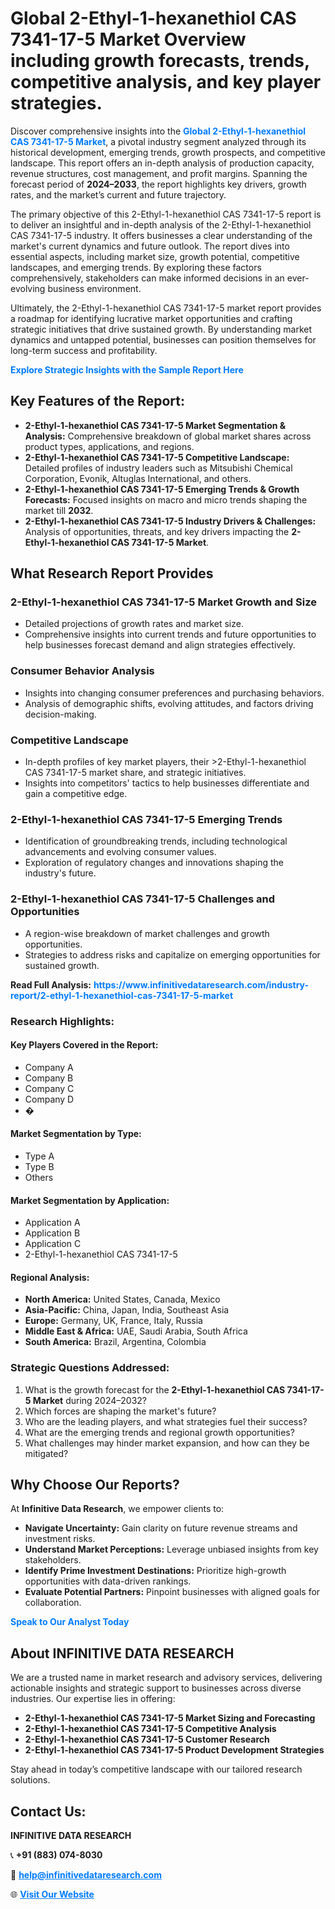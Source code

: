 <h1>Global 2-Ethyl-1-hexanethiol CAS 7341-17-5 Market Overview including growth forecasts, trends, competitive analysis, and key player strategies.</h1>
<p>
Discover comprehensive insights into the 
<a href="https://www.infinitivedataresearch.com/industry-report/2-ethyl-1-hexanethiol-cas-7341-17-5-market" rel="dofollow" style="color: #007BFF; text-decoration: none;"><strong>Global 2-Ethyl-1-hexanethiol CAS 7341-17-5 Market</strong></a>, a pivotal industry segment analyzed through its historical development, emerging trends, growth prospects, and competitive landscape. This report offers an in-depth analysis of production capacity, revenue structures, cost management, and profit margins. Spanning the forecast period of <strong>2024–2033</strong>, the report highlights key drivers, growth rates, and the market’s current and future trajectory.
</p>
<p>
The primary objective of this 2-Ethyl-1-hexanethiol CAS 7341-17-5 report is to deliver an insightful and in-depth analysis of the 2-Ethyl-1-hexanethiol CAS 7341-17-5 industry. It offers businesses a clear understanding of the market's current dynamics and future outlook. The report dives into essential aspects, including market size, growth potential, competitive landscapes, and emerging trends. By exploring these factors comprehensively, stakeholders can make informed decisions in an ever-evolving business environment.
</p>
<p>
Ultimately, the 2-Ethyl-1-hexanethiol CAS 7341-17-5 market report provides a roadmap for identifying lucrative market opportunities and crafting strategic initiatives that drive sustained growth. By understanding market dynamics and untapped potential, businesses can position themselves for long-term success and profitability.
</p>
<p>
<a href="https://www.infinitivedataresearch.com/request-sample/reportId=107438" style="color: #007BFF; text-decoration: none;"><strong>Explore Strategic Insights with the Sample Report Here</strong></a>
</p>

<h2>Key Features of the Report:</h2>
<ul>
<li><strong>2-Ethyl-1-hexanethiol CAS 7341-17-5 Market Segmentation & Analysis:</strong> Comprehensive breakdown of global market shares across product types, applications, and regions.</li>
<li><strong>2-Ethyl-1-hexanethiol CAS 7341-17-5 Competitive Landscape:</strong> Detailed profiles of industry leaders such as Mitsubishi Chemical Corporation, Evonik, Altuglas International, and others.</li>
<li><strong>2-Ethyl-1-hexanethiol CAS 7341-17-5 Emerging Trends & Growth Forecasts:</strong> Focused insights on macro and micro trends shaping the market till <strong>2032</strong>.</li>
<li><strong>2-Ethyl-1-hexanethiol CAS 7341-17-5 Industry Drivers & Challenges:</strong> Analysis of opportunities, threats, and key drivers impacting the <strong>2-Ethyl-1-hexanethiol CAS 7341-17-5 Market</strong>.</li>
</ul>

<h2>What Research Report Provides</h2>
<h3>2-Ethyl-1-hexanethiol CAS 7341-17-5 Market Growth and Size</h3>
<ul>
<li>Detailed projections of growth rates and market size.</li>
<li>Comprehensive insights into current trends and future opportunities to help businesses forecast demand and align strategies effectively.</li>
</ul>

<h3>Consumer Behavior Analysis</h3>
<ul>
<li>Insights into changing consumer preferences and purchasing behaviors.</li>
<li>Analysis of demographic shifts, evolving attitudes, and factors driving decision-making.</li>
</ul>

<h3>Competitive Landscape</h3>
<ul>
<li>In-depth profiles of key market players, their >2-Ethyl-1-hexanethiol CAS 7341-17-5 market share, and strategic initiatives.</li>
<li>Insights into competitors' tactics to help businesses differentiate and gain a competitive edge.</li>
</ul>

<h3>2-Ethyl-1-hexanethiol CAS 7341-17-5 Emerging Trends</h3>
<ul>
<li>Identification of groundbreaking trends, including technological advancements and evolving consumer values.</li>
<li>Exploration of regulatory changes and innovations shaping the industry's future.</li>
</ul>

<h3>2-Ethyl-1-hexanethiol CAS 7341-17-5 Challenges and Opportunities</h3>
<ul>
<li>A region-wise breakdown of market challenges and growth opportunities.</li>
<li>Strategies to address risks and capitalize on emerging opportunities for sustained growth.</li>
</ul>
<p><strong>Read Full Analysis:</strong> <a href="https://www.infinitivedataresearch.com/industry-report/2-ethyl-1-hexanethiol-cas-7341-17-5-market" rel="dofollow" style="color: #007BFF; text-decoration: none;"><strong>https://www.infinitivedataresearch.com/industry-report/2-ethyl-1-hexanethiol-cas-7341-17-5-market</strong></a></p>
<h3>Research Highlights:</h3>
<h4>Key Players Covered in the Report:</h4>
<ul><li>Company A</li><li>Company B</li><li>Company C</li><li>Company D</li><li>�</li></ul>
<h4>Market Segmentation by Type:</h4>
<ul><li>Type A</li><li>Type B</li><li>Others</li></ul>
<h4>Market Segmentation by Application:</h4>
<ul><li>Application A</li><li>Application B</li><li>Application C</li><li>2-Ethyl-1-hexanethiol CAS 7341-17-5</li></ul>

<h4>Regional Analysis:</h4>
<ul>
<li><strong>North America:</strong> United States, Canada, Mexico</li>
<li><strong>Asia-Pacific:</strong> China, Japan, India, Southeast Asia</li>
<li><strong>Europe:</strong> Germany, UK, France, Italy, Russia</li>
<li><strong>Middle East & Africa:</strong> UAE, Saudi Arabia, South Africa</li>
<li><strong>South America:</strong> Brazil, Argentina, Colombia</li>
</ul>

<h3>Strategic Questions Addressed:</h3>
<ol>
<li>What is the growth forecast for the <strong>2-Ethyl-1-hexanethiol CAS 7341-17-5 Market</strong> during 2024–2032?</li>
<li>Which forces are shaping the market's future?</li>
<li>Who are the leading players, and what strategies fuel their success?</li>
<li>What are the emerging trends and regional growth opportunities?</li>
<li>What challenges may hinder market expansion, and how can they be mitigated?</li>
</ol>

<h2>Why Choose Our Reports?</h2>
<p>At <strong>Infinitive Data Research</strong>, we empower clients to:</p>
<ul>
<li><strong>Navigate Uncertainty:</strong> Gain clarity on future revenue streams and investment risks.</li>
<li><strong>Understand Market Perceptions:</strong> Leverage unbiased insights from key stakeholders.</li>
<li><strong>Identify Prime Investment Destinations:</strong> Prioritize high-growth opportunities with data-driven rankings.</li>
<li><strong>Evaluate Potential Partners:</strong> Pinpoint businesses with aligned goals for collaboration.</li>
</ul>
<p><a href="https://www.infinitivedataresearch.com/industry-report/2-ethyl-1-hexanethiol-cas-7341-17-5-market" rel="dofollow" style="color: #007BFF; text-decoration: none;"><strong>Speak to Our Analyst Today</strong></a></p>

<h2>About INFINITIVE DATA RESEARCH</h2>
<p>We are a trusted name in market research and advisory services, delivering actionable insights and strategic support to businesses across diverse industries. Our expertise lies in offering:</p>
<ul>
<li><strong>2-Ethyl-1-hexanethiol CAS 7341-17-5 Market Sizing and Forecasting</strong></li>
<li><strong>2-Ethyl-1-hexanethiol CAS 7341-17-5 Competitive Analysis</strong></li>
<li><strong>2-Ethyl-1-hexanethiol CAS 7341-17-5 Customer Research</strong></li>
<li><strong>2-Ethyl-1-hexanethiol CAS 7341-17-5 Product Development Strategies</strong></li>
</ul>
<p>Stay ahead in today’s competitive landscape with our tailored research solutions.</p>

<h2>Contact Us:</h2>
<p><strong>INFINITIVE DATA RESEARCH</strong></p>
<p>📞 <strong>+91 (883) 074-8030</strong></p>
<p>📧 <strong><a href="mailto:help@infinitivedataresearch.com" style="color: #007BFF;">help@infinitivedataresearch.com</a></strong></p>
<p>🌐 <strong><a href="https://www.infinitivedataresearch.com" rel="dofollow" style="color: #007BFF;">Visit Our Website</a></strong></p>